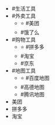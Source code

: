 - #生活工具
- #外卖工具
	- ⭐️ #美团
	- #饿了么
- #购物工具
	- ⭐️ #拼多多
	- #淘宝
	- #京东
- #地图工具
	- ⭐️ #百度地图
	- #高德地图
	- #腾讯地图
- 美团
- 拼多多
- 淘宝